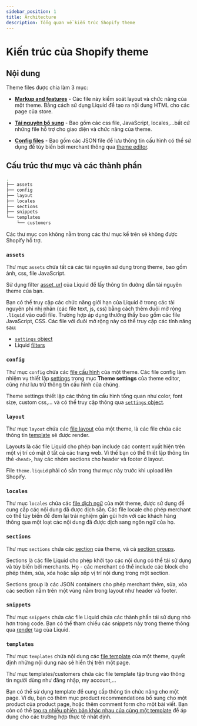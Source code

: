 ```yaml
---
sidebar_position: 1
title: Architecture
description: Tổng quan về kiến trúc Shopify theme
---
```


# Kiến trúc của Shopify theme

## Nội dung

Theme files được chia làm 3 mục:

+ [**Markup and features**](https://shopify.dev/docs/themes/architecture#markup-and-features) - Các file này kiểm soát layout và chức năng của một theme. Bằng cách sử dụng Liquid để tạo ra nội dung HTML cho các page của store.

+ [**Tài nguyên bổ sung**](https://shopify.dev/docs/themes/architecture#supporting-assets) - Bao gồm các css file, JavaScript, locales,...bất cứ những file hỗ trợ cho giao diện và chức năng của theme.

+ [**Config files**](https://shopify.dev/docs/themes/architecture#allowing-for-customization-of-theme-components) - Bao gồm các JSON file để lưu thông tin cấu hình có thể sử dụng để tùy biến bởi merchant thông qua [theme editor](https://shopify.dev/docs/themes/tools/online-editor).

## Cấu trúc thư mục và các thành phần

```bash title="Shopify theme directory structure"
.
├── assets
├── config
├── layout
├── locales
├── sections
├── snippets
└── templates
    └── customers
```

Các thư mục con không nằm trong các thư mục kể trên sẽ không được Shopify hỗ trợ.

### `assets`

Thư mục `assets` chứa tất cả các tài nguyên sử dụng trong theme, bao gồm ảnh, css, file JavaScript.

Sử dụng filter [asset_url](https://shopify.dev/docs/api/liquid/filters/asset_url) của Liquid để lấy thông tin đường dẫn tài nguyên theme của bạn.

Bạn có thể truy cập các chức năng giới hạn của Liquid ở trong các tài nguyên phi nhị nhân (các file text, js, css) bằng cách thêm đuôi mở rộng `.liquid` vào cuối file. Trường hợp áp dụng thường thấy bao gồm các file JavaScript, CSS. Các file với đuôi mở rộng này có thể truy cập các tính năng sau:

+ [`settings` object](https://shopify.dev/docs/api/liquid/objects/settings)
+ Liquid [filters](https://shopify.dev/docs/api/liquid/filters)

### `config`

Thư mục `config` chứa các [file cấu hình](https://shopify.dev/docs/themes/architecture/config) của một theme. Các file config làm nhiệm vụ thiết lập [settings](https://shopify.dev/docs/themes/architecture/settings) trong mục **Theme settings** của theme editor, cũng như lưu trữ thông tin cấu hình của chúng.

Theme settings thiết lập các thông tin cấu hình tổng quan như color, font size, custom css,... và có thể truy cập thông qua [`settings` object](https://shopify.dev/docs/api/liquid/objects/settings).

### `layout`

Thư mục `layout` chứa các [file layout](https://shopify.dev/docs/themes/architecture/layouts) của một theme, là các file chứa các thông tin [template](https://shopify.dev/docs/themes/architecture#templates) sẽ được render.

Layouts là các file Liquid cho phép bạn include các content xuất hiện trên một vị trí có mặt ở tất cả các trang web. Vì thế bạn có thể thiết lập thông tin thẻ `<head>`, hay các nhóm sections cho header và footer ở layout.

File `theme.liquid` phải có sẵn trong thư mục này trước khi upload lên Shopify.

### `locales`

Thư mục `locales` chứa các [file dịch ngữ](https://shopify.dev/docs/themes/architecture/locales) của một theme, được sử dụng để cung cấp các nội dung đã được dịch sẵn. Các file locale cho phép merchant có thể tùy biến để đem lại trải nghiệm gần gũi hơn với các khách hàng thông qua một loạt các nội dung đã được dịch sang ngôn ngữ của họ.

### `sections`

Thư mục `sections` chứa các [section](https://shopify.dev/docs/themes/architecture/sections) của theme, và cả [section groups](https://shopify.dev/docs/themes/architecture/section-groups).

Sections là các file Liquid cho phép khởi tạo các nội dung có thể tái sử dụng và tùy biến bởi merchants. Họ - các merchant có thể include các block cho phép thêm, sửa, xóa hoặc sắp xếp vị trí nội dung trong một section.

Sections group là các JSON containers cho phép merchant thêm, sửa, xóa các section nằm trên một vùng nằm trong layout như header và footer.

### `snippets`

Thư mục `snippets` chứa các file Liquid chứa các thành phần tái sử dụng nhỏ hơn trong code. Bạn có thể tham chiếu các snippets này trong theme thông qua [render](https://shopify.dev/docs/api/liquid/tags/render) tag của Liquid.

### `templates`

Thư mục `templates` chứa nội dung các [file template](https://shopify.dev/docs/themes/architecture/templates) của một theme, quyết định những nội dung nào sẽ hiển thị trên một page.

Thư mục templates/customers chứa các file template tập trung vào thông tin người dùng như đăng nhập, my account,...

Bạn có thể sử dụng template để cung cấp thông tin chức năng cho một page. Ví dụ, bạn có thêm mục product recommendations bổ sung cho một product của product page, hoặc thêm comment form cho một bài viết. Bạn còn có thể [tạo ra nhiều phiên bản khác nhau của cùng một template](https://shopify.dev/docs/themes/architecture/templates#alternate-templates) để áp dụng cho các trường hợp thực tế nhất định.